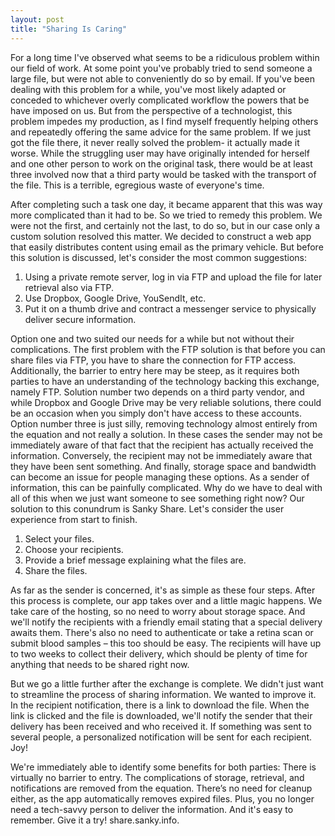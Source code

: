 ```yaml
---
layout: post
title: "Sharing Is Caring"
---
```


For a long time I've observed what seems to be a ridiculous problem within our field of work. At some point you've probably tried to send someone a large file, but were not able to conveniently do so by email. If you've been dealing with this problem for a while, you've most likely adapted or conceded to whichever overly complicated workflow the powers that be have imposed on us. But from the perspective of a technologist, this problem impedes my production, as I find myself frequently helping others and repeatedly offering the same advice for the same problem. If we just got the file there, it never really solved the problem- it actually made it worse. While the struggling user may have originally intended for herself and one other person to work on the original task, there would be at least three involved now that a third party would be tasked with the transport of the file. This is a terrible, egregious waste of everyone's time.

After completing such a task one day, it became apparent that this was way more complicated than it had to be. So we tried to remedy this problem. We were not the first, and certainly not the last, to do so, but in our case only a custom solution resolved this matter. We decided to construct a web app that easily distributes content using email as the primary vehicle. But before this solution is discussed, let's consider the most common suggestions:

1. Using a private remote server, log in via FTP and upload the file for later retrieval also via FTP.
2. Use Dropbox, Google Drive, YouSendIt, etc.
3. Put it on a thumb drive and contract a messenger service to physically deliver secure information.

Option one and two suited our needs for a while but not without their complications. The first problem with the FTP solution is that before you can share files via FTP, you have to share the connection for FTP access. Additionally, the barrier to entry here may be steep, as it requires both parties to have an understanding of the technology backing this exchange, namely FTP. Solution number two depends on a third party vendor, and while Dropbox and Google Drive may be very reliable solutions, there could be an occasion when you simply don't have access to these accounts. Option number three is just silly, removing technology almost entirely from the equation and not really a solution. In these cases the sender may not be immediately aware of that fact that the recipient has actually received the information. Conversely, the recipient may not be immediately aware that they have been sent something. And finally, storage space and bandwidth can become an issue for people managing these options. As a sender of information, this can be painfully complicated. Why do we have to deal with all of this when we just want someone to see something right now? Our solution to this conundrum is Sanky Share. Let's consider the user experience from start to finish.

1. Select your files.
2. Choose your recipients.
3. Provide a brief message explaining what the files are.
4. Share the files.

As far as the sender is concerned, it's as simple as these four steps. After this process is complete, our app takes over and a little magic happens. We take care of the hosting, so no need to worry about storage space. And we'll notify the recipients with a friendly email stating that a special delivery awaits them. There's also no need to authenticate or take a retina scan or submit blood samples – this too should be easy. The recipients will have up to two weeks to collect their delivery, which should be plenty of time for anything that needs to be shared right now.

But we go a little further after the exchange is complete. We didn't just want to streamline the process of sharing information. We wanted to improve it. In the recipient notification, there is a link to download the file. When the link is clicked and the file is downloaded, we'll notify the sender that their delivery has been received and who received it. If something was sent to several people, a personalized notification will be sent for each recipient. Joy!

We're immediately able to identify some benefits for both parties: There is virtually no barrier to entry. The complications of storage, retrieval, and notifications are removed from the equation. There’s no need for cleanup either, as the app automatically removes expired files. Plus, you no longer need a tech-savvy person to deliver the information. And it's easy to remember. Give it a try! share.sanky.info.
